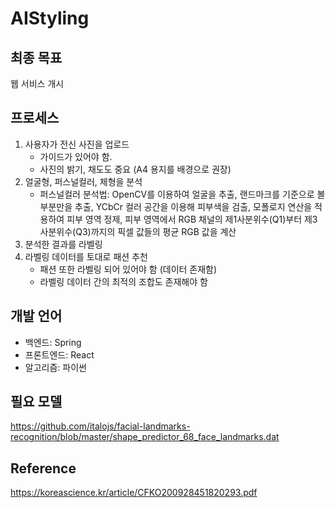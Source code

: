 # AIStyling

## 최종 목표
웹 서비스 개시

## 프로세스
1. 사용자가 전신 사진을 업로드
   - 가이드가 있어야 함.
   - 사진의 밝기, 채도도 중요 (A4 용지를 배경으로 권장)
2. 얼굴형, 퍼스널컬러, 체형을 분석
   - 퍼스널컬러 분석법: OpenCV를 이용하여 얼굴을 추출, 랜드마크를 기준으로 볼 부분만을 추출, YCbCr 컬러 공간을 이용해 피부색을 검출, 모폴로지 연산을 적용하여 피부 영역 정제, 피부 영역에서 RGB 채널의 제1사분위수(Q1)부터 제3사분위수(Q3)까지의 픽셀 값들의 평균 RGB 값을 계산
4. 분석한 결과를 라벨링
5. 라벨링 데이터를 토대로 패션 추천
   - 패션 또한 라벨링 되어 있어야 함 (데이터 존재함)
   - 라벨링 데이터 간의 최적의 조합도 존재해야 함

## 개발 언어
- 백엔드: Spring
- 프론트엔드: React
- 알고리즘: 파이썬

## 필요 모델
https://github.com/italojs/facial-landmarks-recognition/blob/master/shape_predictor_68_face_landmarks.dat

## Reference
https://koreascience.kr/article/CFKO200928451820293.pdf
